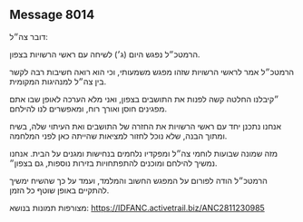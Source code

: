 ## Message 8014

דובר צה״ל: 

הרמטכ״ל נפגש היום (ג׳) לשיחה עם ראשי הרשויות בצפון.

הרמטכ״ל אמר לראשי הרשויות שזהו מפגש משמעותי, וכי הוא רואה חשיבות רבה לקשר בין צה״ל למנהיגות המקומית.

״קיבלנו החלטה קשה לפנות את התושבים בצפון, ואני מלא הערכה לאופן שבו אתם מפגינים חוסן ואורך רוח, ומאפשרים לנו להילחם.

אנחנו נתכנן יחד עם ראשי הרשויות את החזרה של התושבים ואת העיתוי שלה, בשיח ומתוך הבנה, שלא נוכל לחזור למציאות שהייתה כאן לפני המלחמה.

מזה שמונה שבועות לוחמי צה״ל ומפקדיו נלחמים בנחישות ומגנים על הבית. אנחנו נמשיך להילחם ומוכנים להתפתחויות בזירות נוספות, גם בצפון״. 

הרמטכ״ל הודה לפורום על המפגש החשוב והמלמד, ועמד על כך שהשיח ימשיך להתקיים באופן שוטף כל הזמן.

מצורפות תמונות בנושא: https://IDFANC.activetrail.biz/ANC2811230985

